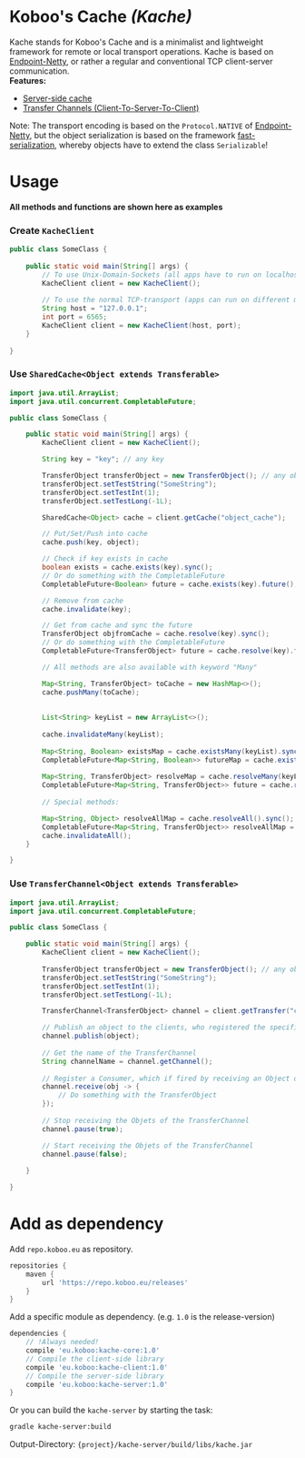 # **Koboo's Cache** *(Kache)*

Kache stands for Koboo's Cache and is a minimalist and lightweight framework for remote or local transport operations. 
Kache is based on [Endpoint-Netty](https://github.com/Koboo/endpoint-netty), or rather a regular and conventional TCP client-server communication. 
<br>
**Features:**
* [Server-side cache](#use-sharedcacheobject)
* [Transfer Channels (Client-To-Server-To-Client)](#use-transferchannelobject)

Note: The transport encoding is based on the ``Protocol.NATIVE`` of [Endpoint-Netty](https://github.com/Koboo/endpoint-netty), 
but the object serialization is based on the framework [fast-serialization](https://github.com/RuedigerMoeller/fast-serialization), 
whereby objects have to extend the class ``Serializable``!

# Usage
  
**All methods and functions are shown here as examples**  

### Create ``KacheClient``
````java
public class SomeClass {
    
    public static void main(String[] args) {
        // To use Unix-Domain-Sockets (all apps have to run on localhost)
        KacheClient client = new KacheClient();
        
        // To use the normal TCP-transport (apps can run on different machines)
        String host = "127.0.0.1";
        int port = 6565;
        KacheClient client = new KacheClient(host, port);
    }
    
}
````

### Use ``SharedCache<Object extends Transferable>``
````java
import java.util.ArrayList;
import java.util.concurrent.CompletableFuture;

public class SomeClass {

    public static void main(String[] args) {
        KacheClient client = new KacheClient();

        String key = "key"; // any key

        TransferObject transferObject = new TransferObject(); // any object, have to extend Transferable 
        transferObject.setTestString("SomeString");
        transferObject.setTestInt(1);
        transferObject.setTestLong(-1L);

        SharedCache<Object> cache = client.getCache("object_cache");

        // Put/Set/Push into cache
        cache.push(key, object);

        // Check if key exists in cache 
        boolean exists = cache.exists(key).sync();
        // Or do something with the CompletableFuture
        CompletableFuture<Boolean> future = cache.exists(key).future();

        // Remove from cache
        cache.invalidate(key);

        // Get from cache and sync the future
        TransferObject objfromCache = cache.resolve(key).sync();
        // Or do something with the CompletableFuture
        CompletableFuture<TransferObject> future = cache.resolve(key).future();

        // All methods are also available with keyword "Many"

        Map<String, TransferObject> toCache = new HashMap<>();
        cache.pushMany(toCache);
        
        
        List<String> keyList = new ArrayList<>();
        
        cache.invalidateMany(keyList);
        
        Map<String, Boolean> existsMap = cache.existsMany(keyList).sync();
        CompletableFuture<Map<String, Boolean>> futureMap = cache.existsMany(keyList).future();
        
        Map<String, TransferObject> resolveMap = cache.resolveMany(keyList).sync();
        CompletableFuture<Map<String, TransferObject>> future = cache.resolveMany(keyList).future();
        
        // Special methods:

        Map<String, Object> resolveAllMap = cache.resolveAll().sync();
        CompletableFuture<Map<String, TransferObject>> resolveAllMap = cache.resolveAll().future();
        cache.invalidateAll();
    }

}
````

### Use ``TransferChannel<Object extends Transferable>``
````java
import java.util.ArrayList;
import java.util.concurrent.CompletableFuture;

public class SomeClass {

    public static void main(String[] args) {
        KacheClient client = new KacheClient();
        
        TransferObject transferObject = new TransferObject(); // any object, have to extend Transferable 
        transferObject.setTestString("SomeString");
        transferObject.setTestInt(1);
        transferObject.setTestLong(-1L); 

        TransferChannel<TransferObject> channel = client.getTransfer("channelName"); // any Channel-Name

        // Publish an object to the clients, who registered the specific TransferChannel 
        channel.publish(object);
        
        // Get the name of the TransferChannel 
        String channelName = channel.getChannel();
        
        // Register a Consumer, which if fired by receiving an Object on the TransferChannel
        channel.receive(obj -> {
            // Do something with the TransferObject
        });
        
        // Stop receiving the Objets of the TransferChannel
        channel.pause(true);

        // Start receiving the Objets of the TransferChannel
        channel.pause(false);
        
    }

}
````

# Add as dependency 


Add `repo.koboo.eu` as repository.

```groovy
repositories {
    maven { 
        url 'https://repo.koboo.eu/releases' 
    }
}
```

Add a specific module as dependency. (e.g. `1.0` is the release-version)
```groovy
dependencies {
    // !Always needed!
    compile 'eu.koboo:kache-core:1.0'
    // Compile the client-side library
    compile 'eu.koboo:kache-client:1.0'
    // Compile the server-side library
    compile 'eu.koboo:kache-server:1.0'
}
```

Or you can build the ``kache-server`` by starting the task:
````bash
gradle kache-server:build
````

Output-Directory: ``{project}/kache-server/build/libs/kache.jar``